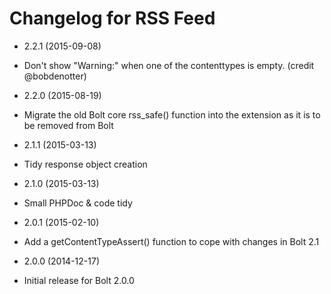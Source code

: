 # Changelog for RSS Feed

* 2.2.1 (2015-09-08)
 * Don't show "Warning:" when one of the contenttypes is empty. (credit @bobdenotter)

* 2.2.0 (2015-08-19)
 * Migrate the old Bolt core rss_safe() function into the extension as it is to be removed from Bolt

* 2.1.1 (2015-03-13)
 * Tidy response object creation

* 2.1.0 (2015-03-13)
 * Small PHPDoc & code tidy

* 2.0.1 (2015-02-10)

 * Add a getContentTypeAssert() function to cope with changes in Bolt 2.1

* 2.0.0 (2014-12-17)

 * Initial release for Bolt 2.0.0
